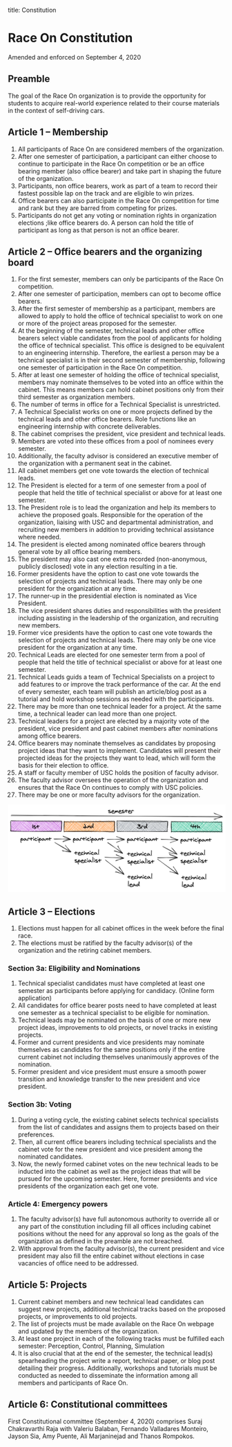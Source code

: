 title: Constitution

# Race On Constitution
Amended and enforced on September 4, 2020

## Preamble
The goal of the Race On organization is to provide the opportunity for students to acquire real-world experience related to their course materials in the context of self-driving cars.

## Article 1 – Membership

1. All participants of Race On are considered members of the organization. 
2. After one semester of participation, a participant can either choose to continue to participate in the Race On competition or be an office bearing member (also office bearer) and take part in shaping the future of the organization.
3. Participants, non office bearers, work as part of a team to record their fastest possible lap on the track and are eligible to win prizes.
4. Office bearers can also participate in the Race On competition for time and rank but they are barred from competing for prizes. 
5. Participants do not get any voting or nomination rights in organization elections ;like office bearers do.
A person can hold the title of participant as long as that person is not an office bearer.

## Article 2 – Office bearers and the organizing board
1. For the first semester, members can only be participants of the Race On competition. 
2. After one semester of participation, members can opt to become office bearers. 
3. After the first semester of membership as a participant, members are allowed to apply to hold the office of technical specialist to work on one or more of the project areas proposed for the semester. 
4. At the beginning of the semester, technical leads and other office bearers select viable candidates from the pool of applicants for holding the office of technical specialist. This office is designed to be equivalent to an engineering internship. Therefore, the earliest a person may be a technical specialist is in their second semester of membership, following one semester of participation in the Race On competition.
5. After at least one semester of holding the office of technical specialist, members may nominate themselves to be voted into an office within the cabinet. This means members can hold cabinet positions only from their third semester as organization members.
6. The number of terms in office for a Technical Specialist is unrestricted.
7. A Technical Specialist works on one or more projects defined by the technical leads and other office bearers. Role functions like an engineering internship with concrete deliverables.
8. The cabinet comprises the president, vice president and technical leads. 
9. Members are voted into these offices from a pool of nominees every semester. 
10. Additionally, the faculty advisor is considered an executive member of the organization with a permanent seat in the cabinet. 
11. All cabinet members get one vote towards the election of technical leads.
12. The President is elected for a term of one semester from a pool of people that held the title of technical specialist or above for at least one semester.
13. The President role is to lead the organization and help its members to achieve the proposed goals. Responsible for the operation of the organization, liaising with USC and departmental administration, and recruiting new members in addition to providing technical assistance where needed. 
14. The president is elected among nominated office bearers through general vote by all office bearing members. 
15. The president may also cast one extra recorded (non-anonymous, publicly disclosed) vote in any election resulting in a tie. 
16. Former presidents have the option to cast one vote towards the selection of projects and technical leads. There may only be one president for the organization at any time.
17. The runner-up in the presidential election is nominated as Vice President.
18. The vice president shares duties and responsibilities with the president including assisting in the leadership of the organization, and recruiting new members. 
19. Former vice presidents have the option to cast one vote towards the selection of projects and technical leads. There may only be one vice president for the organization at any time.
20. Technical Leads are elected for one semester term from a pool of people that held the title of technical specialist or above for at least one semester.
21. Technical Leads guids a team of Technical Specialists on a project to add features to or improve the track performance of the car. At the end of every semester, each team will publish an article/blog post as a tutorial and hold workshop sessions as needed with the participants. 
22. There may be more than one technical leader for a project. At the same time, a technical leader can lead more than one project. 
23. Technical leaders for a project are elected by a majority vote of the president, vice president and past cabinet members after nominations among office bearers. 
24. Office bearers may nominate themselves as candidates by proposing project ideas that they want to implement. Candidates will present their projected ideas for the projects they want to lead, which will form the basis for their election to office.
25. A staff or faculty member of USC holds the position of faculty advisor. 
26. The faculty advisor oversees the operation of the organization and ensures that the Race On continues to comply with USC policies. 
27. There may be one or more faculty advisors for the organization.

![participateionFlowChart alt <>](./images/raceonParticipation.png "Race On Participation")

## Article 3 – Elections

1. Elections must happen for all cabinet offices in the week before the final race. 
2. The elections must be ratified by the faculty advisor(s) of the organization and the retiring cabinet members.

### Section 3a: Eligibility and Nominations

1. Technical specialist candidates must have completed at least one semester as participants before applying for candidacy. (Online form application)
2. All candidates for office bearer posts need to have completed at least one semester as a technical specialist to be eligible for nomination.
3. Technical leads may be nominated on the basis of one or more new project ideas, improvements to old projects, or novel tracks in existing projects.
4. Former and current presidents and vice presidents may nominate themselves as candidates for the same positions only if the entire current cabinet not including themselves unanimously approves of the nomination.
5. Former president and vice president must ensure a smooth power transition and knowledge transfer to the new president and vice president.

### Section 3b: Voting
1. During a voting cycle, the existing cabinet selects technical specialists from the list of candidates and assigns them to projects based on their preferences. 
2. Then, all current office bearers including technical specialists and the cabinet vote for the new president and vice president among the nominated candidates.
3. Now, the newly formed cabinet votes on the new technical leads to be inducted into the cabinet as well as the project ideas that will be pursued for the upcoming semester. Here, former presidents and vice presidents of the organization each get one vote.

### Article 4: Emergency powers

1. The faculty advisor(s) have full autonomous authority to override all or any part of the constitution including fill all offices including cabinet positions without the need for any approval so long as the goals of the organization as defined in the preamble are not breached.
2. With approval from the faculty advisor(s), the current president and vice president may also fill the entire cabinet without elections in case vacancies of office need to be addressed. 

## Article 5: Projects

1. Current cabinet members and new technical lead candidates can suggest new projects, additional technical tracks based on the proposed projects, or improvements to old projects. 
2. The list of projects must be made available on the Race On webpage and updated by the members of the organization. 
3. At least one project in each of the following tracks must be fulfilled each semester: Perception, Control, Planning, Simulation
4. It is also crucial that at the end of the semester, the technical lead(s) spearheading the project write a report, technical paper, or blog post detailing their progress. Additionally,  workshops and tutorials must be conducted as needed to disseminate the information among all members and participants of Race On. 

## Article 6: Constitutional committees
First Constitutional committee (September 4, 2020) comprises Suraj Chakravarthi Raja with Valeriu Balaban, Fernando Valladares Monteiro, Jayson Sia, Amy Puente, Ali Marjaninejad and Thanos Rompokos.




